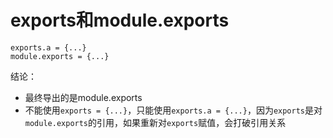 # exports和module.exports

    exports.a = {...}
    module.exports = {...}
    
结论：
* 最终导出的是module.exports
* 不能使用`exports = {...}`，只能使用`exports.a = {...}`，因为`exports`是对`module.exports`的引用，如果重新对`exports`赋值，会打破引用关系